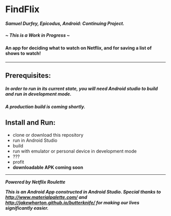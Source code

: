 # FindFlix
***Samuel Durfey, Epicodus, Android: Continuing Project.***

##### **~ This is a Work in Progress ~**
#### An app for deciding what to watch on Netflix, and for saving a list of shows to watch!
****
## Prerequisites: 
##### ***In order to run in its current state, you will need Android studio to build and run in development mode.***
##### ***A production build is coming shortly.***

## Install and Run:

* clone or download this repository
* run in Android Studio
* build
* run with emulator or personal device in development mode
* ???
* profit
* **downloadable APK coming soon**
****

***Powered by Netflix Roulette***

***This is an Android App constructed in Android Studio. Special thanks to http://www.materialpalette.com/ and http://jakewharton.github.io/butterknife/ for making our lives significantly easier.***